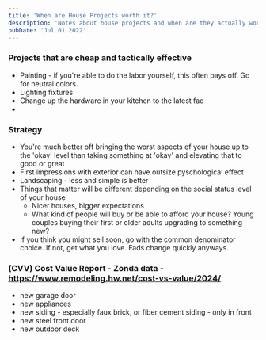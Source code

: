 ```yaml
---
title: 'When are House Projects worth it?'
description: 'Notes about house projects and when are they actually worth it'
pubDate: 'Jul 01 2022'
---
```


### Projects that are cheap and tactically effective

* Painting - if you're able to do the labor yourself, this often pays off.  Go for neutral colors.
* Lighting fixtures
* Change up the hardware in your kitchen to the latest fad
* 

### Strategy
* You're much better off bringing the worst aspects of your house up to the 'okay' level than taking something at 'okay' and elevating that to good or great
* First impressions with exterior can have outsize pyschological effect
* Landscaping - less and simple is better
* Things that matter will be different depending on the social status level of your house
    * Nicer houses, bigger expectations
    * What kind of people will buy or be able to afford your house?  Young couples buying their first or older adults upgrading to something new?
* If you think you might sell soon, go with the common denominator choice.  If not, get what you love.  Fads change quickly anyways.



### (CVV) Cost Value Report - Zonda data - https://www.remodeling.hw.net/cost-vs-value/2024/
* new garage door
* new appliances
* new siding - especially faux brick, or fiber cement siding - only in front
* new steel front door
* new outdoor deck

